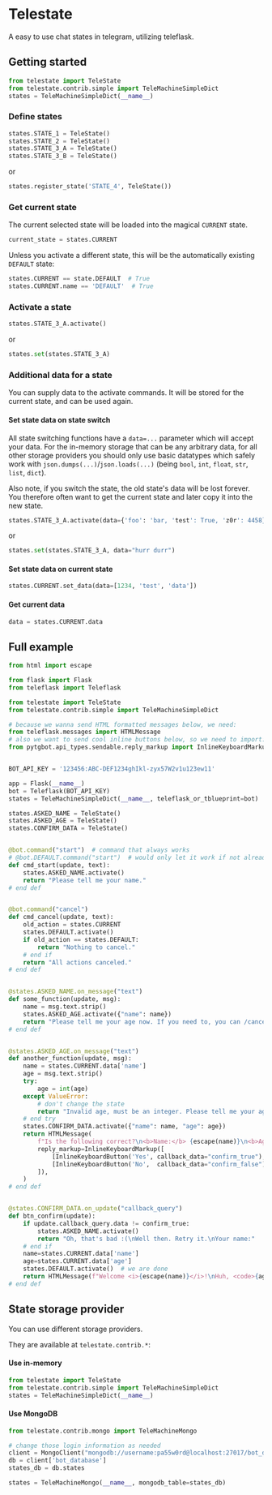 # Telestate
A easy to use chat states in telegram, utilizing teleflask.

## Getting started

```py
from telestate import TeleState
from telestate.contrib.simple import TeleMachineSimpleDict
states = TeleMachineSimpleDict(__name__)
```

### Define states
```py
states.STATE_1 = TeleState()
states.STATE_2 = TeleState()
states.STATE_3_A = TeleState()
states.STATE_3_B = TeleState()
```
or
```py
states.register_state('STATE_4', TeleState())
```

### Get current state
The current selected state will be loaded into the magical `CURRENT` state. 
```py
current_state = states.CURRENT
```
Unless you activate a different state,
this will be the automatically existing `DEFAULT` state:
```py
states.CURRENT == state.DEFAULT  # True
states.CURRENT.name == 'DEFAULT'  # True
```

### Activate a state
```py
states.STATE_3_A.activate()
```
or
```py
states.set(states.STATE_3_A)
```

### Additional data for a state
You can supply data to the activate commands.
It will be stored for the current state, and can be used again.

#### Set state data on state switch
All state switching functions have a `data=...` parameter which will accept your data. 
For the in-memory storage that can be any arbitrary data,
for all other storage providers you should only use basic datatypes which safely work with `json.dumps(...)`/`json.loads(...)` (being `bool`, `int`, `float`, `str`, `list`, `dict`).

Also note, if you switch the state, the old state's data will be lost forever. You therefore often want to get the current state and later copy it into the new state.  
```py
states.STATE_3_A.activate(data={'foo': 'bar, 'test': True, 'z0r': 4458})
```
or
```py
states.set(states.STATE_3_A, data="hurr durr")
```
#### Set state data on current state
```py
states.CURRENT.set_data(data=[1234, 'test', 'data'])
```

#### Get current data
```py
data = states.CURRENT.data
```

## Full example
```py
from html import escape

from flask import Flask
from teleflask import Teleflask

from telestate import TeleState
from telestate.contrib.simple import TeleMachineSimpleDict

# because we wanna send HTML formatted messages below, we need:
from teleflask.messages import HTMLMessage
# also we want to send cool inline buttons below, so we need to import:
from pytgbot.api_types.sendable.reply_markup import InlineKeyboardMarkup, InlineKeyboardButton


BOT_API_KEY = '123456:ABC-DEF1234ghIkl-zyx57W2v1u123ew11'

app = Flask(__name__)
bot = Teleflask(BOT_API_KEY)
states = TeleMachineSimpleDict(__name__, teleflask_or_tblueprint=bot)

states.ASKED_NAME = TeleState()
states.ASKED_AGE = TeleState()
states.CONFIRM_DATA = TeleState()


@bot.command("start")  # command that always works
# @bot.DEFAULT.command("start")  # would only let it work if not already in a different state
def cmd_start(update, text):
    states.ASKED_NAME.activate()
    return "Please tell me your name."
# end def


@bot.command("cancel")
def cmd_cancel(update, text):
    old_action = states.CURRENT 
    states.DEFAULT.activate()
    if old_action == states.DEFAULT:
        return "Nothing to cancel."
    # end if 
    return "All actions canceled."
# end def


@states.ASKED_NAME.on_message("text")
def some_function(update, msg):
    name = msg.text.strip()
    states.ASKED_AGE.activate({"name": name})
    return "Please tell me your age now. If you need to, you can /cancel at any time."
# end def


@states.ASKED_AGE.on_message("text")
def another_function(update, msg):
    name = states.CURRENT.data['name']
    age = msg.text.strip()
    try:
        age = int(age)
    except ValueError:
        # don't change the state
        return "Invalid age, must be an integer. Please tell me your age."
    # end try
    states.CONFIRM_DATA.activate({"name": name, "age": age})
    return HTMLMessage(
        f"Is the following correct?\n<b>Name:</b> {escape(name)}\n<b>Age:</b> {age}",
        reply_markup=InlineKeyboardMarkup([
            [InlineKeyboardButton('Yes', callback_data="confirm_true"),],
            [InlineKeyboardButton('No',  callback_data="confirm_false"),],
        ]),
    )
# end def


@states.CONFIRM_DATA.on_update("callback_query")
def btn_confirm(update):
    if update.callback_query.data != confirm_true:
        states.ASKED_NAME.activate()
        return "Oh, that's bad :(\nWell then. Retry it.\nYour name:"
    # end if
    name=states.CURRENT.data['name']
    age=states.CURRENT.data['age']
    states.DEFAULT.activate()  # we are done
    return HTMLMessage(f"Welcome <i>{escape(name)}</i>!\nHuh, <code>{age}</code> years? Dayum, you are old.")
# end def
```

 
## State storage provider
You can use different storage providers.

They are available at `telestate.contrib.*`:


#### Use in-memory
```py
from telestate import TeleState
from telestate.contrib.simple import TeleMachineSimpleDict
states = TeleMachineSimpleDict(__name__)
```

#### Use MongoDB
```py
from telestate.contrib.mongo import TeleMachineMongo

# change those login information as needed
client = MongoClient("mongodb://username:pa55w0rd@localhost:27017/bot_database")
db = client['bot_database']
states_db = db.states

states = TeleMachineMongo(__name__, mongodb_table=states_db)
```
